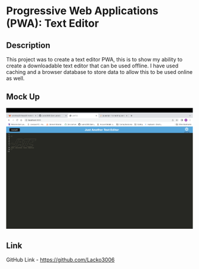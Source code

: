 # Progressive Web Applications (PWA): Text Editor

## Description
This project was to create a text editor PWA, this is to show my ability to create a downloadable text editor that can be used offline. I have used caching and a browser database to store data to allow this to be used online as well.

## Mock Up
![Screenshot of PWA in browser](./assets/Screenshot%202023-02-16%20at%2017.50.26.png)

## Link
GitHub Link - https://github.com/Lacko3006